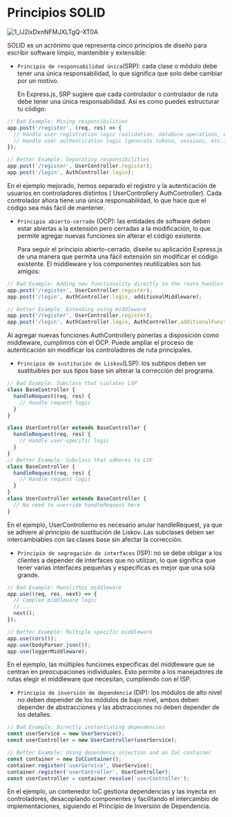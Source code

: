 #  Principios SOLID
![1_lJ2ixDxnNFMJXLTgQ-XT0A](https://github.com/josRosario/solid/assets/165838841/97f8b399-373c-4e53-ab59-ab27fb2a6260)


SOLID es un acrónimo que representa cinco principios de diseño para escribir software limpio, mantenible y extensible:

* `Principio de responsabilidad única`(SRP): cada clase o módulo debe tener una única responsabilidad, lo que significa que solo debe cambiar por un motivo.

  En Express.js, SRP sugiere que cada controlador o controlador de ruta debe tener una única responsabilidad. Así es como puedes estructurar tu código:

```javascript
// Bad Example: Mixing responsibilities
app.post('/register', (req, res) => {
  // Handle user registration logic (validation, database operations, etc.)
  // Handle user authentication logic (generate tokens, sessions, etc.)
});

// Better Example: Separating responsibilities
app.post('/register', UserController.register);
app.post('/login', AuthController.login);

```

En el ejemplo mejorado, hemos separado el registro y la autenticación de usuarios en controladores distintos ( UserControllery AuthController). Cada controlador ahora tiene una única responsabilidad, lo que hace que el código sea más fácil de mantener.

* `Principio abierto-cerrado` (OCP): las entidades de software deben estar abiertas a la extensión pero cerradas a la modificación, lo que permite agregar nuevas funciones sin alterar el código existente.

  Para seguir el principio abierto-cerrado, diseñe su aplicación Express.js de una manera que permita una fácil extensión sin modificar el código existente. El middleware y los componentes reutilizables son tus amigos:

```javascript
// Bad Example: Adding new functionality directly to the route handler
app.post('/register', UserController.register);
app.post('/login', AuthController.login, additionalMiddleware);

// Better Example: Extending using middleware
app.post('/register', UserController.register);
app.post('/login', AuthController.login, AuthController.additionalFunctionality);
```


Al agregar nuevas funciones AuthControllery ponerlas a disposición como middleware, cumplimos con el OCP. Puede ampliar el proceso de autenticación sin modificar los controladores de ruta principales.

  

* `Principio de sustitución de Liskov`(LSP): los subtipos deben ser sustituibles por sus tipos base sin alterar la corrección del programa.


```javascript
// Bad Example: Subclass that violates LSP
class BaseController {
  handleRequest(req, res) {
    // Handle request logic
  }
}

class UserController extends BaseController {
  handleRequest(req, res) {
    // Handle user-specific logic
  }
}
// Better Example: Subclass that adheres to LSP
class BaseController {
  handleRequest(req, res) {
    // Handle request logic
  }
}
class UserController extends BaseController {
  // No need to override handleRequest here
}
```
En el ejemplo, UserControllerno es necesario anular handleRequest, ya que se adhiere al principio de sustitución de Liskov. Las subclases deben ser intercambiables con las clases base sin afectar la corrección.




* `Principio de segregación de interfaces` (ISP): no se debe obligar a los clientes a depender de interfaces que no utilizan, lo que significa que tener varias interfaces pequeñas y específicas es mejor que una sola grande.


```javascript
// Bad Example: Monolithic middleware
app.use((req, res, next) => {
  // Complex middleware logic
  // ...
  next();
});

// Better Example: Multiple specific middleware
app.use(cors());
app.use(bodyParser.json());
app.use(loggerMiddleware);
```

En el ejemplo, las múltiples funciones específicas del middleware que se centran en preocupaciones individuales. Esto permite a los manejadores de rutas elegir el middleware que necesitan, cumpliendo con el ISP.

* `Principio de inversión de dependencia` (DIP): los módulos de alto nivel no deben depender de los módulos de bajo nivel, ambos deben depender de abstracciones y las abstracciones no deben depender de los detalles.

```javascript
// Bad Example: Directly instantiating dependencies
const userService = new UserService();
const userController = new UserController(userService);

// Better Example: Using dependency injection and an IoC container
const container = new IoCContainer();
container.register('userService', UserService);
container.register('userController', UserController);
const userController = container.resolve('userController');
```
En el ejemplo, un contenedor IoC gestiona dependencias y las inyecta en controladores, desacoplando componentes y facilitando el intercambio de implementaciones, siguiendo el Principio de Inversión de Dependencia.
